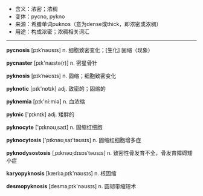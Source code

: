 - <span class="definition">含义：浓密；浓稠</span>
- <span class="definition">变体：pycno, pykno</span>
- <span class="definition">来源：希腊单词puknos（意为dense或thick，即浓密或浓稠）</span>
- <span class="definition">用途：构成浓密；浓稠相关词汇</span>

---

<span class="vocabulary">**pycnosis**</span> [pɪkˈnəʊsɪs] n. 细胞致密变化；[生化] 固缩（现象）

<span class="vocabulary">**pycnaster**</span> [pɪk'næstә(r)] n. 密星骨针

<span class="vocabulary">**pyknosis**</span> [pɪkˈnəʊsɪs] n. 固缩；细胞致密变化

<span class="vocabulary">**pyknotic**</span> [pɪk'nɒtɪk] adj. 致密的；固缩的

<span class="vocabulary">**pyknemia**</span> [pɪk'ni:miә] n. 血浓缩

<span class="vocabulary">**pyknic**</span> ['pɪknɪk] adj. 矮胖的

<span class="vocabulary">**pyknocyte**</span> ['pɪknəʊˌsaɪt] n. 固缩红细胞

<span class="vocabulary">**pyknocytosis**</span> ['pɪknəʊˌsaɪ'təʊsɪs] n. 固缩红细胞增多症

<span class="vocabulary">**pyknodysostosis**</span> [ˌpɪknəʊˌdɪsɒsˈtəʊsɪs] n. 致密性骨发育不全，骨发育障碍矮小症

<span class="vocabulary">**karyopyknosis**</span> [kæri:əˌpɪk'nəʊsɪs] n. 核固缩

<span class="vocabulary">**desmopyknosis**</span> [desməˌpɪk'nəʊsɪs] n. 圆韧带缩短术

